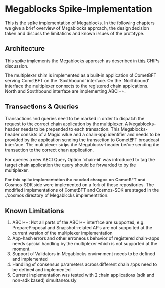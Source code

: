 # Megablocks Spike-Implementation

This is the spike implementation of Megablocks. In the following chapters we give a brief overview
of Megablocks approach, the design decision taken and discuss the limitations and known issues of the prototype.

## Architecture
This spike implements the Megablocks approach as described in [this](https://forum.cosmos.network/t/chips-discussion-phase-atomic-ibc-megablocks/11767) CHIPs discussion.

The multiplexer shim is implemented as a built-in application of CometBFT serving CometBFT on the 'Southbound' interface. On the 'Northbound' interface the multiplexer connects to the registered chain applications.
North and Southbound interface are implementing ABCI++.

## Transactions & Queries

Transactions and queries need to be marked in order to dispatch the request to the correct chain application by the multiplexer. A Megablocks-header needs to be prepended to each transaction. This Megablocks-header consists of a Magic value and a chain-app identifier and needs to be provided by the application sending the transaction to CometBFT broadcast interface. The multiplexer strips the Megablocks-header before sending the transaction to the correct chain application.

For queries a new ABCI Query Option 'chain-id' was introduced to tag the target chain application the query should be forwarded to by the multiplexer.

For this spike implementation the needed changes on CometBFT and Cosmos-SDK side were implemented on a fork of these repositories. The modified implementations of CometBFT and Cosmos-SDK are staged in the ./cosmos directory of Megablocks implementation.

## Known Limitations

1) ABCI++: Not all parts of the ABCI++ interface are supported, e.g. PrepareProposal and Snapshot-related APIs are not supported at the current version of the multiplexer implementation
2) App-hash errors and other erroneous behavior of registered chain-apps needs special handling by the multiplexer which is not supported at the moment.
3) Support of Validators in Megablocks environment needs to be defined and implemented
4) Handling of consensus parameters across different chain apps need to be defined and implemented
5) Current implementation was tested with 2 chain applications (sdk and non-sdk based) simultaneously